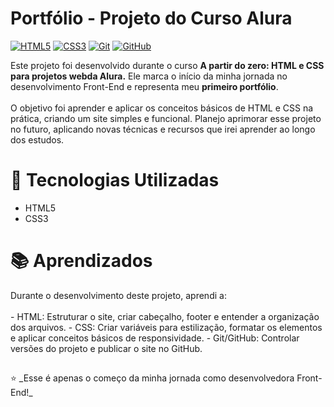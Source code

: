 <h1> Portfólio - Projeto do Curso Alura </h1>

[![HTML5](https://img.shields.io/badge/HTML5-E34F26?style=for-the-badge&logo=html5&logoColor=white)](https://developer.mozilla.org/pt-BR/docs/Web/HTML)
[![CSS3](https://img.shields.io/badge/CSS3-1572B6?style=for-the-badge&logo=css3&logoColor=white)](https://developer.mozilla.org/pt-BR/docs/Web/CSS)
[![Git](https://img.shields.io/badge/Git-F05032?style=for-the-badge&logo=git&logoColor=white)](https://git-scm.com/)
[![GitHub](https://img.shields.io/badge/GitHub-181717?style=for-the-badge&logo=github&logoColor=white)](https://github.com/)

<p>Este projeto foi desenvolvido durante o curso <strong>A partir do zero: HTML e CSS para projetos webda Alura.</strong>  
Ele marca o início da minha jornada no desenvolvimento Front-End e representa meu <strong>primeiro portfólio</strong>.  
<br><br>
O objetivo foi aprender e aplicar os conceitos básicos de HTML e CSS na prática, criando um site simples e funcional.  
Planejo aprimorar esse projeto no futuro, aplicando novas técnicas e recursos que irei aprender ao longo dos estudos. </p>

##
<h1> 🚀 Tecnologias Utilizadas </h1>
<ul>
  <li> HTML5</li>
  <li> CSS3</li>
</ul>

##

<h1>📚 Aprendizados </h1>
<p>Durante o desenvolvimento deste projeto, aprendi a:
  <br> <br>
- HTML: Estruturar o site, criar cabeçalho, footer e entender a organização dos arquivos.  
- CSS: Criar variáveis para estilização, formatar os elementos e aplicar conceitos básicos de responsividade.  
- Git/GitHub: Controlar versões do projeto e publicar o site no GitHub.</p>

##
<p> ⭐️ _Esse é apenas o começo da minha jornada como desenvolvedora Front-End!_</p>
